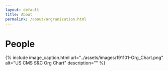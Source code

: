 ```yaml
---
layout: default
title: About
permalink: /about/orgranization.html
---
```

# People

{% include image_caption.html url="../assets/images/191101-Org_Chart.png" alt="US CMS S&C Org Chart" description="" %}
